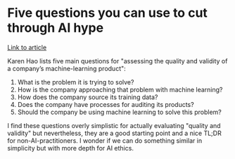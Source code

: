 # Five questions you can use to cut through AI hype

[Link to article](https://www.technologyreview.com/s/613535/five-questions-you-can-use-to-cut-through-ai-hype/)

Karen Hao lists five main questions for "assessing the quality and validity of a company’s machine-learning product":

1. What is the problem it is trying to solve?
2. How is the company approaching that problem with machine learning?
3. How does the company source its training data?
4. Does the company have processes for auditing its products?
5. Should the company be using machine learning to solve this problem?

I find these questions overly simplistic for actually evaluating "quality and validity" but nevertheless, they are a good starting point and a nice TL;DR for non-AI-practitioners. I wonder if we can do something similar in simplicity but with more depth for AI ethics.
